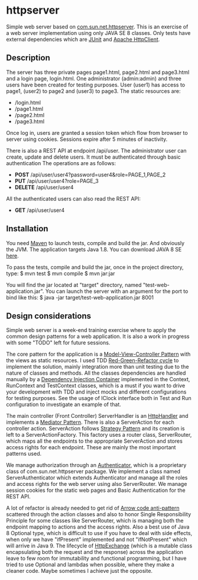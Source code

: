 # httpserver

Simple web server based on [com.sun.net.httpserver](http://docs.oracle.com/javase/8/docs/jre/api/net/httpserver/spec/com/sun/net/httpserver/package-summary.html). This is an exercise of a web server implementation using only JAVA SE 8 classes. Only tests have external dependencies which are [JUnit](http://junit.org/junit4/) and [Apache HttpClient](https://hc.apache.org/httpcomponents-client-4.5.x/index.html). 

## Description

The server has three private pages page1.html, page2.html and page3.html and a login page, login.html. One administrator (admin:admin) and three users have been created for testing purposes. User (user1) has access to page1, (user2) to page2 and (user3) to page3. The static resources are:

* /login.html
* /page1.html
* /page2.html
* /page3.html

Once log in, users are granted a session token which flow from browser to server using cookies. Sessions expire after 5 minutes of inactivity.

There is also a REST API at endpoint /api/user. The administrator user can create, update and delete users. It must be authenticated through basic authentication The operations are as follows:

* **POST** /api/user/user4?password=user4&role=PAGE_1,PAGE_2
* **PUT** /api/user/user4?role=PAGE_3
* **DELETE** /api/user/user4 

All the authenticated users can also read the REST API:

* **GET** /api/user/user4

## Installation

You need [Maven](https://maven.apache.org/download.cgi) to launch tests, compile and build the jar. And obviously the JVM. The application targets Java 1.8. You can download JAVA 8 SE [here](http://www.oracle.com/technetwork/java/javase/downloads/index.html).

To pass the tests, compile and build the jar, once in the project directory, type:
$ mvn test
$ mvn compile
$ mvn jar:jar

You will find the jar located at "target" directory, named "test-web-application.jar". You can launch the server with an argument for the port to bind like this:
$ java -jar target/test-web-application.jar 8001

## Design considerations

Simple web server is a week-end training exercise where to apply the common design patterns for a web application. It is also a work in progress with some "TODO" left for future sessions.

The core pattern for the application is a [Model-View-Controller Pattern](http://en.wikipedia.org/wiki/Model%E2%80%93view%E2%80%93controller) with the views as static resources. I used TDD [Red-Green-Refactor cycle](http://blog.cleancoder.com/uncle-bob/2014/12/17/TheCyclesOfTDD.html) to implement the solution, mainly integration more than unit testing due to the nature of classes and methods. All the classes dependencies are handled manually by a [Dependency Injection Container](http://martinfowler.com/articles/injection.html) implemented in the Context, RunContext and TestContext classes, which is a must if you want to drive your development with TDD and inject mocks and different configurations for testing purposes. See the usage of IClock interface both in Test and Run configuration to investigate an example of that. 

The main controller (Front Controller) ServerHandler is an [HttpHandler](http://docs.oracle.com/javase/8/docs/jre/api/net/httpserver/spec/com/sun/net/httpserver/HttpHandler.html) and implements a [Mediator Pattern](https://en.wikipedia.org/wiki/Mediator_pattern). There is also a ServerAction for each controller action. ServerAction follows [Strategy Pattern](https://en.wikipedia.org/wiki/Strategy_pattern) and its creation is left to a ServerActionFactory. This factory uses a router class, ServerRouter, which maps all the endpoints to the appropriate ServerAction and stores access rights for each endpoint. These are mainly the most important patterns used.

We manage authorization through an [Authenticator](), which is a proprietary class of com.sun.net.httpserver package. We implement a class named ServerAuthenticator which extends Authenticator and manage all the roles and access rights for the web server using also ServerRouter. We manage session cookies for the static web pages and Basic Authentication for the REST API.

A lot of refactor is already needed to get rid of [Arrow code anti-pattern](http://c2.com/cgi/wiki?ArrowAntiPattern) scattered through the action classes and also to honor Single Responsibility Principle for some classes like ServerRouter, which is managing both the endpoint mapping to actions and the access rights. Also a best use of Java 8 Optional type, which is difficult to use if you have to deal with side effects, when only we have "ifPresent" implemented and not "ifNotPresent" which will arrive in Java 9. The lifecycle of [HttpExchange](http://docs.oracle.com/javase/8/docs/jre/api/net/httpserver/spec/com/sun/net/httpserver/HttpExchange.html) (which is a mutable class encapsulating both the request and the response) across the application leave to few room for immutability and functional programming, but I have tried to use Optional and lambdas when possible, where they make a cleaner code. Maybe sometimes I achieve just the opposite. 


